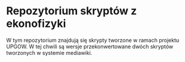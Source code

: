 Repozytorium skryptów z ekonofizyki
===================================

W tym repozytorium znajdują się skrypty tworzone w ramach projektu UPGOW.
W tej chwili są wersje przekonwertowane dwóch skryptów tworzonych w systemie mediawiki.

